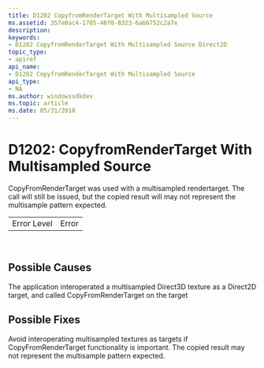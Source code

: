```yaml
---
title: D1202 CopyfromRenderTarget With Multisampled Source
ms.assetid: 357e0ac4-1705-48f0-8323-6a66752c2a7e
description: 
keywords:
- D1202 CopyfromRenderTarget With Multisampled Source Direct2D
topic_type:
- apiref
api_name:
- D1202 CopyfromRenderTarget With Multisampled Source
api_type:
- NA
ms.author: windowssdkdev
ms.topic: article
ms.date: 05/31/2018
---
```


# D1202: CopyfromRenderTarget With Multisampled Source

CopyFromRenderTarget was used with a multisampled rendertarget. The call will still be issued, but the copied result will may not represent the multisample pattern expected.



|             |       |
|-------------|-------|
| Error Level | Error |



 

## Possible Causes

The application interoperated a multisampled Direct3D texture as a Direct2D target, and called CopyFromRenderTarget on the target

## Possible Fixes

Avoid interoperating multisampled textures as targets if CopyFromRenderTarget functionality is important. The copied result may not represent the multisample pattern expected.

 

 




